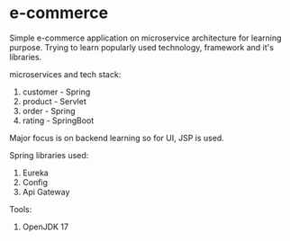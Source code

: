 # e-commerce
Simple e-commerce application on microservice architecture for learning purpose. Trying to learn popularly used technology, framework and it's libraries.

microservices and tech stack:
1. customer - Spring
2. product - Servlet
3. order - Spring
4. rating - SpringBoot

Major focus is on backend learning so for UI, JSP is used.
 
Spring libraries used:
1. Eureka
2. Config
3. Api Gateway

Tools:
1. OpenJDK 17
